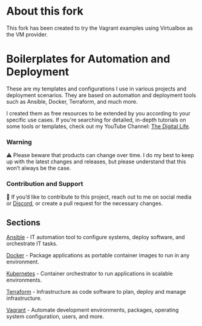 # About this fork

This fork has been created to try the Vagrant examples using Virtualbox as the VM provider.

# Boilerplates for Automation and Deployment

These are my templates and configurations I use in various projects and deployment scenarios. They are based on automation and deployment tools such as Ansible, Docker, Terraform, and much more.

I created them as free resources to be extended by you according to your specific use cases. If you're searching for detailed, in-depth tutorials on some tools or templates, check out my YouTube Channel: [The Digital Life](https://www.youtube.com/channel/UCZNhwA1B5YqiY1nLzmM0ZRg).

### Warning

⚠️ Please beware that products can change over time. I do my best to keep up with the latest changes and releases, but please understand that this won’t always be the case.

### Contribution and Support

🤝 If you’d like to contribute to this project, reach out to me on social media or [Discord](https://discord.gg/bz2SN7d), or create a pull request for the necessary changes. 

## Sections

[Ansible](https://github.com/xcad2k/boilerplates/tree/main/ansible) - IT automation tool to configure systems, deploy software, and orchestrate IT tasks.

[Docker](https://github.com/xcad2k/boilerplates/tree/main/docker-compose) - Package applications as portable container images to run in any environment.

[Kubernetes](https://github.com/xcad2k/boilerplates/tree/main/kubernetes) - Container orchestrator to run applications in scalable environments.

[Terraform](https://github.com/xcad2k/boilerplates/tree/main/terraform) - Infrastructure as code software to plan, deploy and manage infrastructure.
 
[Vagrant](https://github.com/xcad2k/boilerplates/tree/main/vagrant) - Automate development environments, packages, operating system configuration, users, and more.
